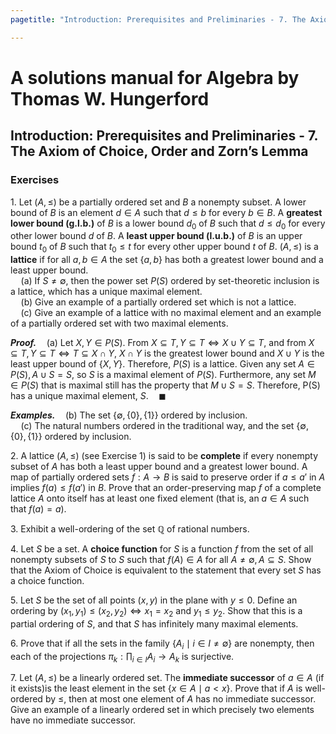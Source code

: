 ```yaml
---
pagetitle: "Introduction: Prerequisites and Preliminaries - 7. The Axiom of Choice, Order and Zorn’s Lemma"

---
```


# A solutions manual for Algebra by Thomas W. Hungerford
## Introduction: Prerequisites and Preliminaries - 7. The Axiom of Choice, Order and Zorn’s Lemma
### Exercises

1\. Let $(A, ≤)$ be a partially ordered set and $B$ a nonempty subset. A lower
bound of $B$ is an element $d∈A$ such that $d≤b$ for every $b∈B$.
A **greatest lower bound (g.l.b.)** of $B$ is a lower bound $d_0$ of $B$ such
that $d ≤ d_0$ for every other lower bound $d$ of $B$. A **least upper bound
(l.u.b.)** of $B$ is an upper bound $t_0$ of $B$ such that $t_0 ≤ t$ for
every other upper bound $t$ of $B$. $(A,≤)$ is a **lattice** if for all $a,
b ∈ A$ the set $\{a, b\}$ has both a greatest lower bound and a least upper
bound.
<br />$\quad$(a) If $S \ne \emptyset$, then the power set $P(S)$ ordered by set-theoretic
inclusion is a lattice, which has a unique maximal element.
<br />$\quad$(b) Give an example of a partially ordered set which is not a lattice.
<br />$\quad$(c\) Give an example of a lattice with no maximal element and an example of a
partially ordered set with two maximal elements.

**_Proof._**$\quad$(a) Let $X, Y \in P(S)$. From
$X \subseteq T, Y \subseteq T \iff X \cup Y \subseteq T$,
and from $X \subseteq T, Y \subseteq T \iff T \subseteq X \cap Y$,
$X \cap Y$ is the greatest lower bound and $X \cup Y$ is the least upper
bound of $\left\{{X, Y}\right\}$. Therefore, $P(S)$ is a lattice.  Given
any set $A \in P(S), A ∪ S = S$, so $S$ is a maximal element of $P(S)$.
Furthermore, any set $M \in P(S)$ that is maximal still has the property
that $M ∪S = S$. Therefore, P(S) has a unique maximal element,
$S$.$\quad\blacksquare$

**_Examples._**$\quad$(b) The set $\{\emptyset, \{0\}, \{1\}\}$ ordered by
inclusion.
<br />$\quad$(c\) The natural numbers ordered in the traditional way, and
the set $\{\emptyset, \{0\}, \{1\}\}$ ordered by inclusion.

2\. A lattice $(A,≤)$ (see Exercise 1) is said to be **complete** if every
nonempty subset of $A$ has both a least upper bound and a greatest lower
bound. A map of partially ordered sets $f :A→B$ is said to preserve
order if $a≤a'$ in $A$ implies $f(a) ≤ f(a')$ in $B$. Prove that an
order-preserving map $f$ of a complete lattice $A$ onto itself has at least
one fixed element (that is, an $a ∈ A$ such that $f(a) = a$).

3\. Exhibit a well-ordering of the set $\mathbb{Q}$ of rational numbers.

4\. Let $S$ be a set. A **choice function** for $S$ is a function $f$ from
the set of all nonempty subsets of $S$ to $S$ such that $f(A) \in A$ for all
$A \ne \emptyset, A⊆S$. Show that the Axiom of Choice is equivalent to the
statement that every set $S$ has a choice function.

5\. Let $S$ be the set of all points $(x, y)$ in the plane with $y ≤ 0$.
Define an ordering by $(x_1,y_1) ≤ (x_2,y_2) \iff x_1 = x_2$ and $y_1 ≤
y_2$. Show that this is a partial ordering of $S$, and that $S$ has
infinitely many maximal elements.

6\. Prove that if all the sets in the family $\{A_i \mid i \in I \ne
\emptyset\}$ are nonempty, then each of the projections $π_k : \prod_{i∈I}
{A_i \to A_k}$ is surjective.

7\. Let $(A, ≤)$ be a linearly ordered set. The **immediate successor** of
$a \in A$ (if it exists)is the least element in the set $\{x\in A\mid
a<x\}$. Prove that if $A$ is well-ordered by $≤$, then at most one element
of $A$ has no immediate successor. Give an example of a linearly ordered
set in which precisely two elements have no immediate successor.
